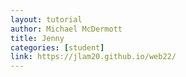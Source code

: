 ```yaml
---
layout: tutorial
author: Michael McDermott
title: Jenny
categories: [student]
link: https://jlam20.github.io/web22/
---
```

